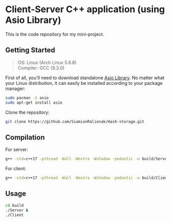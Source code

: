 # Client-Server C++ application (using Asio Library)

This is the code repository for my mini-project.

## Getting Started

<blockquote>
	OS: Linux (Arch Linux 5.6.8) <br>
	Compiler: GCC (9.3.0) <br>
</blockquote>

First of all, you'll need to download standalone [Asio Library](https://github.com/chriskohlhoff/asio).
No matter what your Linux distribution, it can easily be installed according to your package manager:

```bash
sudo pacman -S asio
sudo apt-get install asio
```

Clone the repository:

```bash
git clone https://github.com/SiamionRalionak/Hash-storage.git
```

## Compilation

For server:

```bash
g++ -std=c++17 -pthread -Wall -Wextra -Wshadow -pedantic -o build/Server source/Server.cpp
```

For client:

```bash
g++ -std=c++17 -pthread -Wall -Wextra -Wshadow -pedantic -o build/Client source/Client.cpp
```


## Usage

```bash
cd build
./Server &
./Client
```
